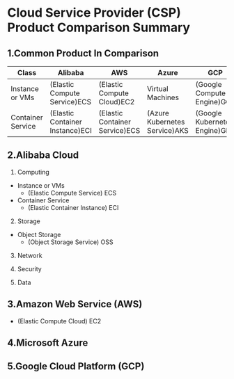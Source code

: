 # Cloud Service Provider (CSP) Product Comparison Summary

## 1.Common Product In Comparison

| Class | Alibaba | AWS | Azure | GCP |
| ----- | ----- | ----- | ----- | ----- |
| Instance or VMs | (Elastic Compute Service)ECS | (Elastic Compute Cloud)EC2 | Virtual Machines | (Google Compute Engine)GCE |
| Container Service | (Elastic Container Instance)ECI | (Elastic Container Service)ECS | (Azure Kubernetes Service)AKS | (Google Kubernetes Engine)GKE |


## 2.Alibaba Cloud
1. Computing
- Instance or VMs
  - (Elastic Compute Service) ECS
- Container Service
  - (Elastic Container Instance) ECI

2. Storage
- Object Storage
  - (Object Storage Service) OSS

3. Network

4. Security

5. Data

## 3.Amazon Web Service (AWS)
- (Elastic Compute Cloud) EC2

## 4.Microsoft Azure

## 5.Google Cloud Platform (GCP)
